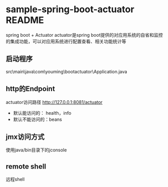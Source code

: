 # sample-spring-boot-actuator README
spring boot + Actuator
actuator是spring boot提供的对应用系统的自省和监控的集成功能，可以对应用系统进行配置查看、相关功能统计等

## 启动程序
src\main\java\com\youming\bootactuator\Application.java

## http的Endpoint 
actuator访问路径
http://127.0.0.1:8081/actuator



* 默认能访问的： health，info
* 默认不能访问的：beans


## jmx访问方式
使用java/bin目录下的jconsole

## remote shell
远程shell